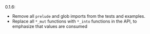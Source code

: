 0.1.6:
 - Remove all `prelude` and glob imports from the tests and examples.
 - Replace all `*_mut` functions with `*_into` functions in the API,
   to emphasize that values are consumed

